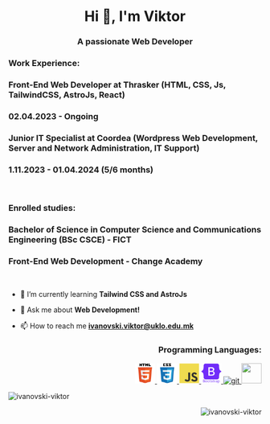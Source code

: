 <h1 align="center">Hi 👋, I'm Viktor</h1>
<h3 align="center">A passionate Web Developer</h3>

<h3 align="left">Work Experience:</h3>
<h3 align="left">Front-End Web Developer at Thrasker (HTML, CSS, Js, TailwindCSS, AstroJs, React)</h3>
<h3 align="left">02.04.2023 - Ongoing</h3>
<h3 align="left">Junior IT Specialist at Coordea (Wordpress Web Development, Server and Network Administration, IT Support)</h3>
<h3 align="left">1.11.2023 - 01.04.2024 (5/6 months)</h3>
</br>
<h3 align="left">Enrolled studies:</h3>
<h3 align="left">Bachelor of Science in Computer Science and Communications Engineering (BSc CSCE) - FICT</h3>
<h3 align="left">Front-End Web Development - Change Academy</h3>
</br>

- 🌱 I’m currently learning **Tailwind CSS and AstroJs**

- 💬 Ask me about **Web Development!**

- 📫 How to reach me **ivanovski.viktor@uklo.edu.mk**


<p align="left">
</p>

<h3 align="right">Programming Languages:</h3>
<p align="right"> <a href="https://www.w3.org/html/" target="_blank" rel="noreferrer"> <img src="https://raw.githubusercontent.com/devicons/devicon/master/icons/html5/html5-original-wordmark.svg" alt="html5" width="40" height="40"/> </a> <a href="https://www.w3schools.com/css/" target="_blank" rel="noreferrer"> <img src="https://raw.githubusercontent.com/devicons/devicon/master/icons/css3/css3-original-wordmark.svg" alt="css3" width="40" height="40"/> </a> <a href="https://developer.mozilla.org/en-US/docs/Web/JavaScript" target="_blank" rel="noreferrer"> <img src="https://raw.githubusercontent.com/devicons/devicon/master/icons/javascript/javascript-original.svg" alt="javascript" width="40" height="40"/> </a> <a href="https://getbootstrap.com" target="_blank" rel="noreferrer"> <img src="https://raw.githubusercontent.com/devicons/devicon/master/icons/bootstrap/bootstrap-plain-wordmark.svg" alt="bootstrap" width="40" height="40"/> </a>  <a href="https://git-scm.com/" target="_blank" rel="noreferrer"> <img src="https://www.vectorlogo.zone/logos/git-scm/git-scm-icon.svg" alt="git" width="40" height="40"/> </a><img src = "https://raw.githubusercontent.com/react-icons/react-icons/master/react-icons.svg" width="40" height="40"></p>

<p>&nbsp;<img align="left" src="https://github-readme-stats.vercel.app/api?username=ivanovski-viktor&show_icons=true&locale=en" alt="ivanovski-viktor" /></p>
<p><img align="right" src="https://github-readme-stats.vercel.app/api/top-langs?username=ivanovski-viktor&show_icons=true&locale=en&layout=compact" alt="ivanovski-viktor" /></p>
